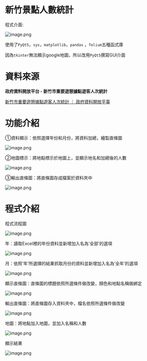 # 新竹景點人數統計

程式介面:

![image.png](hc_attractions/image.png)

使用了`PyQt5`，`sys`，`matplotlib`，`pandas` ，`folium`五種函式庫

因為`tkinter`無法顯示google地圖，所以改用`PyQt5`撰寫GUI介面

# 資料來源

**政府資料開放平台 - 新竹市重要遊憩據點遊客人次統計**

[新竹市重要遊憩據點遊客人次統計 ｜ 政府資料開放平臺](https://data.gov.tw/dataset/99374)

# 功能介紹

①資料顯示：依照選擇年份和月份，將資料加總，繪製直條圖

![image.png](hc_attractions/18de78af-b228-4222-813c-a97d49d6374f.png)

②地圖標示：將地點標示於地圖上，並顯示地名和加總後的人數

![image.png](hc_attractions/image%201.png)

③輸出直條圖：將直條圖存成檔案於資料夾中

![image.png](hc_attractions/image%202.png)

# 程式介紹

程式流程圖

![image.png](hc_attractions/image%203.png)

年：讀取Excel裡的年份資料並新增加入名為’全部’的選項

![image.png](hc_attractions/8f523d3a-b050-468c-9ff7-06a3498a6b8d.png)

月：依照’年’所選擇的結果抓取月份的資料並新增加入名為’全年’的選項

![image.png](hc_attractions/image%204.png)

顯示直條圖：直條圖的標題依照所選條件做改變，顏色和地點名稱做綁定

![image.png](hc_attractions/image%205.png)

輸出直條圖：將直條圖存入資料夾中，檔名依照所選條件做改變

![image.png](hc_attractions/image%206.png)

地圖：將地點加入地圖，並加入名稱和人數

![image.png](hc_attractions/defb9a14-5dd0-42f2-a89e-f89909784713.png)

顯示結果

![image.png](hc_attractions/image%207.png)
